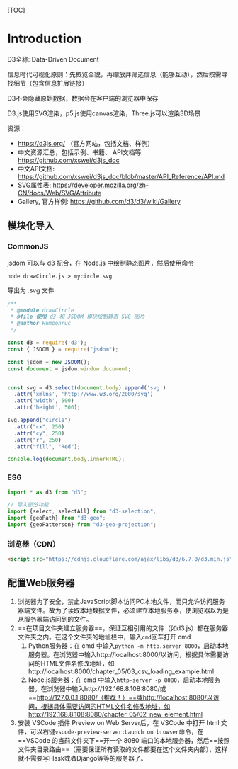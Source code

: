 [TOC]

# Introduction

D3全称: Data-Driven Document

信息时代可视化原则：先概览全貌，再缩放并筛选信息（能够互动），然后按需寻找细节（包含信息扩展链接）

D3不会隐藏原始数据，数据会在客户端的浏览器中保存

D3.js使用SVG渲染，p5.js使用canvas渲染，Three.js可以渲染3D场景

资源：

- https://d3js.org/ （官方网站，包括文档、样例）
- 中文资源汇总，包括示例、书籍、 API文档等: https://github.com/xswei/d3js_doc
- 中文API文档: https://github.com/xswei/d3js_doc/blob/master/API_Reference/API.md
- SVG属性表: https://developer.mozilla.org/zh-CN/docs/Web/SVG/Attribute
- Gallery, 官方样例: https://github.com/d3/d3/wiki/Gallery

## 模块化导入

### CommonJS

jsdom 可以与 d3 配合，在 Node.js 中绘制静态图片，然后使用命令

```shell
node drawCircle.js > mycircle.svg
```

导出为 .svg 文件

```js
/**
 * @module drawCircle
 * @file 使用 d3 和 JSDOM 模块绘制静态 SVG 图片
 * @author Humoonruc
 */

const d3 = require('d3');
const { JSDOM } = require("jsdom");

const jsdom = new JSDOM();
const document = jsdom.window.document;


const svg = d3.select(document.body).append('svg')
  .attr('xmlns', 'http://www.w3.org/2000/svg')
  .attr('width', 500)
  .attr('height', 500);

svg.append("circle")
  .attr("cx", 250)
  .attr("cy", 250)
  .attr("r", 250)
  .attr("fill", "Red");

console.log(document.body.innerHTML);
```

### ES6

```js
import * as d3 from "d3";

// 导入部分功能
import {select, selectAll} from "d3-selection";
import {geoPath} from "d3-geo";
import {geoPatterson} from "d3-geo-projection";
```

### 浏览器（CDN）

```html
<script src="https://cdnjs.cloudflare.com/ajax/libs/d3/6.7.0/d3.min.js"></script>
```

## 配置Web服务器

1. 浏览器为了安全，禁止JavaScript脚本访问PC本地文件，而只允许访问服务器端文件。故为了读取本地数据文件，必须建立本地服务器，使浏览器以为是从服务器端访问到的文件。
2. ==在项目文件夹建立服务器==，保证互相引用的文件（如d3.js）都在服务器文件夹之内。在这个文件夹的地址栏中，输入`cmd`回车打开 cmd
   1. Python服务器：在 cmd 中输入`python -m http.server 8000`，启动本地服务器。在浏览器中输入http://localhost:8000/以访问，根据具体需要访问的HTML文件名修改地址，如http://localhost:8000/chapter_05/03_csv_loading_example.html
   2. Node.js服务器：在 cmd 中输入`http-server -p 8080`，启动本地服务器。在浏览器中输入http://192.168.8.108:8080/或==http://127.0.0.1:8080/（推荐！）==或http://localhost:8080/以访问，根据具体需要访问的HTML文件名修改地址，如http://192.168.8.108:8080/chapter_05/02_new_element.html
3. 安装 VSCode 插件 Preview on Web Server后，在 VSCode 中打开 html 文件，可以右键`vscode-preview-server:Launch on browser`命令，在==VSCode 的当前文件夹下==开一个 8080 端口的本地服务器，然后==按照文件夹目录路由==（需要保证所有读取的文件都要在这个文件夹内部），这样就不需要写Flask或者Django等等的服务器了。

